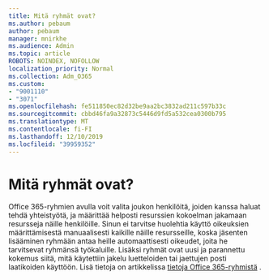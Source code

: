 ```yaml
---
title: Mitä ryhmät ovat?
ms.author: pebaum
author: pebaum
manager: mnirkhe
ms.audience: Admin
ms.topic: article
ROBOTS: NOINDEX, NOFOLLOW
localization_priority: Normal
ms.collection: Adm_O365
ms.custom:
- "9001110"
- "3071"
ms.openlocfilehash: fe511850ec82d32be9aa2bc3832ad211c597b33c
ms.sourcegitcommit: cbbd46fa9a32873c5446d9fd5a532cea0300b795
ms.translationtype: MT
ms.contentlocale: fi-FI
ms.lasthandoff: 12/10/2019
ms.locfileid: "39959352"
---
```

# <a name="what-are-groups"></a>Mitä ryhmät ovat?

Office 365-ryhmien avulla voit valita joukon henkilöitä, joiden kanssa haluat tehdä yhteistyötä, ja määrittää helposti resurssien kokoelman jakamaan resursseja näille henkilöille. Sinun ei tarvitse huolehtia käyttö oikeuksien määrittämisestä manuaalisesti kaikille näille resursseille, koska jäsenten lisääminen ryhmään antaa heille automaattisesti oikeudet, joita he tarvitsevat ryhmänsä työkaluille. Lisäksi ryhmät ovat uusi ja parannettu kokemus siitä, mitä käytettiin jakelu luetteloiden tai jaettujen posti laatikoiden käyttöön.  Lisä tietoja on artikkelissa [tietoja Office 365-ryhmistä](https://support.office.com/article/b565caa1-5c40-40ef-9915-60fdb2d97fa2) . 